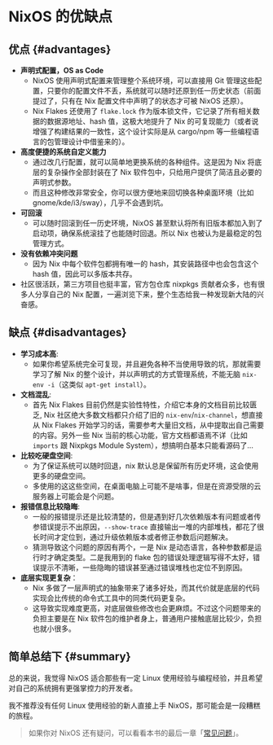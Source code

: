 # NixOS 的优缺点

## 优点 {#advantages}

- **声明式配置，OS as Code**
  - NixOS 使用声明式配置来管理整个系统环境，可以直接用 Git 管理这些配置，只要你的配置文件不丢，系统就可以随时还原到任一历史状态（前面提过了，只有在 Nix 配置文件中声明了的状态才可被 NixOS 还原）。
  - Nix Flakes 还使用了 `flake.lock` 作为版本锁文件，它记录了所有相关数据的数据源地址、hash 值，这极大地提升了 Nix 的可复现能力（或者说增强了构建结果的一致性，这个设计实际是从 cargo/npm 等一些编程语言的包管理设计中借鉴来的）。
- **高度便捷的系统自定义能力**
  - 通过改几行配置，就可以简单地更换系统的各种组件。这是因为 Nix 将底层的复杂操作全部封装在了 Nix 软件包中，只给用户提供了简洁且必要的声明式参数。
  - 而且这种修改非常安全，你可以很方便地来回切换各种桌面环境（比如 gnome/kde/i3/sway），几乎不会遇到坑。
- **可回滚**
  - 可以随时回滚到任一历史环境，NixOS 甚至默认将所有旧版本都加入到了启动项，确保系统滚挂了也能随时回退。所以 Nix 也被认为是最稳定的包管理方式。
- **没有依赖冲突问题**
  - 因为 Nix 中每个软件包都拥有唯一的 hash，其安装路径中也会包含这个 hash 值，因此可以多版本共存。
- 社区很活跃，第三方项目也挺丰富，官方包仓库 nixpkgs 贡献者众多，也有很多人分享自己的 Nix 配置，一遍浏览下来，整个生态给我一种发现新大陆的兴奋感。

## 缺点 {#disadvantages}

- **学习成本高**:
  - 如果你希望系统完全可复现，并且避免各种不当使用导致的坑，那就需要学习了解 Nix 的整个设计，并以声明式的方式管理系统，不能无脑 `nix-env -i`（这类似 `apt-get install`）。
- **文档混乱**:
  - 首先 Nix Flakes 目前仍然是实验性特性，介绍它本身的文档目前比较匮乏, Nix 社区绝大多数文档都只介绍了旧的 `nix-env`/`nix-channel`，想直接从 Nix Flakes 开始学习的话，需要参考大量旧文档，从中提取出自己需要的内容。另外一些 Nix 当前的核心功能，官方文档都语焉不详（比如 `imports` 跟 Nixpkgs Module System），想搞明白基本只能看源码了...
- **比较吃硬盘空间**:
  - 为了保证系统可以随时回退，nix 默认总是保留所有历史环境，这会使用更多的硬盘空间。
  - 多使用的这这些空间，在桌面电脑上可能不是啥事，但是在资源受限的云服务器上可能会是个问题。
- **报错信息比较隐晦**:
  - 一般的报错提示还是比较清楚的，但是遇到好几次依赖版本有问题或者传参错误提示不出原因，`--show-trace` 直接输出一堆的内部堆栈，都花了很长时间才定位到，通过升级依赖版本或者修正参数后问题解决。
  - 猜测导致这个问题的原因有两个，一是 Nix 是动态语言，各种参数都是运行时才确定类型。二是我用到的 flake 包的错误处理逻辑写得不太好，错误提示不清晰，一些隐晦的错误甚至通过错误堆栈也定位不到原因。
- **底层实现更复杂**：
  - Nix 多做了一层声明式的抽象带来了诸多好处，而其代价就是底层的代码实现会比传统的命令式工具中的同类代码更复杂。
  - 这导致实现难度更高，对底层做些修改也会更麻烦。不过这个问题带来的负担主要是在 Nix 软件包的维护者身上，普通用户接触底层比较少，负担也就小很多。

## 简单总结下 {#summary}

总的来说，我觉得 NixOS 适合那些有一定 Linux 使用经验与编程经验，并且希望对自己的系统拥有更强掌控力的开发者。

我不推荐没有任何 Linux 使用经验的新人直接上手 NixOS，那可能会是一段糟糕的旅程。

> 如果你对 NixOS 还有疑问，可以看看本书的最后一章「[常见问题](../faq/)」。
